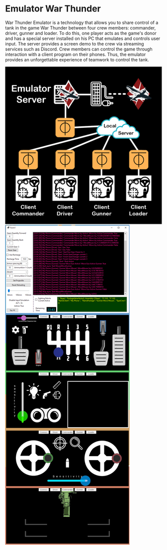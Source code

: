 # Emulator War Thunder

War Thunder Emulator is a technology that allows you to share control of a tank in the game War Thunder between four crew members: commander, driver, gunner and loader. To do this, one player acts as the game's donor and has a special server installed on his PC that emulates and controls user input. The server provides a screen demo to the crew via streaming services such as Discord. Crew members can control the game through interaction with a client program on their phones. Thus, the emulator provides an unforgettable experience of teamwork to control the tank.

![Image alt](https://github.com/Lesuut/Emulator-War-Thunder_Installer/blob/main/Imgs/Publication%20Emulator%20Scheme.png)
![Image alt](https://github.com/Lesuut/Emulator-War-Thunder_Installer/blob/main/Imgs/Leafletpng.png)
